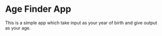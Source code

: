 # Age Finder App
   This is a simple app which take input as your year of birth and give output as your age.
